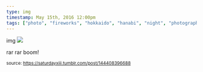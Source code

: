 ```yaml
---
type: img
timestamp: May 15th, 2016 12:00pm
tags: ["photo", "fireworks", "hokkaido", "hanabi", "night", "photography"]
---
```

img
<img src="https://saturdayxiii.github.io/media/144408396688.jpg"/>

rar rar boom!
 
      
      
      
      
      
  
<small>source: https://saturdayxiii.tumblr.com/post/144408396688</small>